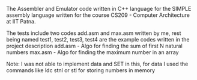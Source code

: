 The Assembler and Emulator code written in C++ language for the SIMPLE assembly language written for the course CS209 - Computer Architecture at IIT Patna.

The tests include two codes add.asm and max.asm written by me, rest being named test1, test2, test3, test4 are the example codes written in the project description
add.asm - Algo for finding the sum of first N natural numbers
max.asm - Algo for finding the maximum number in an array

Note:
I was not able to implement data and SET in this, for data I used the commands like ldc stnl or stl for storing numbers in memory

